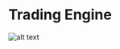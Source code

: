 # Trading Engine

![alt text](https://github.com/Hnodomar/Trading-Engine/blob/main/TradingEngine.jpg?raw=true)
